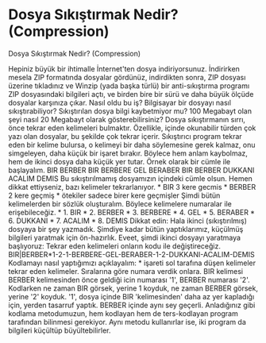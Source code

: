 # Dosya Sıkıştırmak Nedir? (Compression)


Dosya Sıkıştırmak Nedir? (Compression)



 Hepiniz büyük bir ihtimalle İnternet'ten dosya indiriyorsunuz. İndirirken mesela ZIP formatında dosyalar gördünüz, indirdikten  sonra, ZIP dosyası üzerine tıkladınız ve Winzip (yada başka türlü) bir anti-sıkıştırma programı ZIP dosyasındaki bilgileri açtı, ve birden bire bir sürü ve daha büyük ölçüde dosyalar karşınıza çıkar.               Nasıl oldu bu iş? Bilgisayar bir dosyayı nasıl sıkıştırabiliyor? Sıkıştırılan dosya bilgi kaybetmiyor mu? 100 Megabayt olan şeyi nasıl 20 Megabayt olarak gösterebilirsiniz?              Dosya sıkıştırmanın sırrı, önce tekrar eden kelimeleri bulmaktır. Özellikle, içinde okunabilir türden çok yazı olan dosyalar, bu şekilde çok tekrar içerir. Sıkıştırıcı program tekrar eden bir kelime bulursa, o kelimeyi bir daha söylemesine gerek kalmaz, onu simgeleyen, daha küçük bir işaret bırakır. Böylece hem anlam kaybolmaz, hem de ikinci dosya daha küçük yer tutar.               Örnek olarak bir cümle ile başlayalım.              BIR BERBER BIR BERBERE GEL BERABER BIR BERBER DUKKANI ACALIM DEMIS              Bu sıkıştırılmamış dosyamızın içindeki cümle olsun. Hemen dikkat ettiyseniz, bazı kelimeler tekrarlanıyor.              * BIR 3 kere gecmis   * BERBER 2 kere geçmiş   * ötekiler sadece birer kere geçmişler             Şimdi bütün kelimelerden bir sözlük oluşturalım. Böylece kelimelere numaralar ile erişebileceğiz.               * 1. BIR   * 2. BERBER   * 3. BERBERE   * 4. GEL   * 5. BERABER   * 6. DUKKANI   * 7. ACALIM   * 8. DEMIS             Dikkat edin: Hala ikinci (sıkıştırılmış) dosyaya bir şey yazmadık. Şimdiye kadar bütün yaptıklarımız, küçülmüş bilgileri yaratmak için ön-hazırlık.              Eveet, şimdi ikinci dosyayı yaratmaya başlıyoruz: Tekrar eden kelimeleri onların kodu ile değiştireceğiz.               BIR|BERBER*1-2-1-BERBERE-GEL-BERABER-1-2-DUKKANI-ACALIM-DEMIS              Kodlamayı nasıl yaptığımızı açıklayalım: * işareti sol tarafına düşen kelimeler tekrar eden kelimeler. Sıralarına göre numara verdik onlara. BIR kelimesi BERBER kelimesinden önce geldiği icin numarası '1', BERBER numarası '2'.               Kodlarken ne zaman BIR görsek, yerine 1 koyduk, ne zaman BERBER görsek, yerine '2' koyduk. '1', dosya içinde BIR 'kelimesinden' daha az yer kapladığı için, yerden tasarruf yaptık. BERBER içinde aynı sey geçerli.              Anladığınız gibi kodlama metodumuzun, hem kodlayan hem de ters-kodlayan program tarafından bilinmesi gerekiyor. Aynı metodu kullanırlar ise, iki program da bilgileri küçültüp büyültebilirler.





